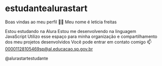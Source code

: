 # estudantealurastart
Boas vindas ao meu perfil 💙💙
Meu nome é leticia freitas 

Estou estudando na Alura
Estou me desenvolvendo na linguagem JavaScript
Utilizo esse espaço para minha organização e compartilhamento dos meu projetos desenvolvidos
Você pode entrar em contato comigo 📫
00001128105469sp@al.educacao.sp.gov.br

@alurastartestudante
